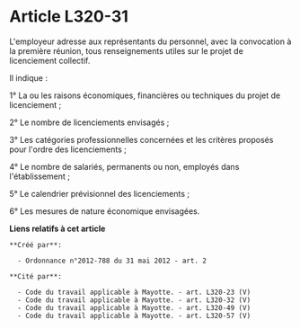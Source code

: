 # Article L320-31

L'employeur adresse aux représentants du personnel, avec la convocation à la première réunion, tous renseignements utiles sur
le projet de licenciement collectif.

Il indique :

1° La ou les raisons économiques, financières ou techniques du projet de licenciement ;

2° Le nombre de licenciements envisagés ;

3° Les catégories professionnelles concernées et les critères proposés pour l'ordre des licenciements ;

4° Le nombre de salariés, permanents ou non, employés dans l'établissement ;

5° Le calendrier prévisionnel des licenciements ;

6° Les mesures de nature économique envisagées.

**Liens relatifs à cet article**

	**Créé par**:

	  - Ordonnance n°2012-788 du 31 mai 2012 - art. 2

	**Cité par**:

	  - Code du travail applicable à Mayotte. - art. L320-23 (V)
	  - Code du travail applicable à Mayotte. - art. L320-32 (V)
	  - Code du travail applicable à Mayotte. - art. L320-49 (V)
	  - Code du travail applicable à Mayotte. - art. L320-57 (V)
